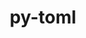 ---
title: "py-toml"
layout: cache
categories: [package, develop]
meta: {"compilers": ["gcc@10.2.1", "gcc@11.4.0", "gcc@7.5.0", "gcc@9.4.0", "none"], "num_specs": 59, "num_specs_by_stack": {"developer-tools": 4, "developer-tools-aarch64-linux-gnu": 9, "developer-tools-darwin": 7, "developer-tools-manylinux2014": 1, "developer-tools-x86_64_v3-linux-gnu": 9, "e4s": 9, "e4s-cray-rhel": 8, "e4s-neoverse_v1": 2, "e4s-oneapi": 9, "e4s-power": 1, "root": 59}, "oss": ["centos7", "rhel8", "sequoia", "ubuntu18.04", "ubuntu20.04", "ubuntu22.04"], "platforms": ["darwin", "linux"], "stacks": ["developer-tools", "developer-tools-aarch64-linux-gnu", "developer-tools-darwin", "developer-tools-manylinux2014", "developer-tools-x86_64_v3-linux-gnu", "e4s", "e4s-cray-rhel", "e4s-neoverse_v1", "e4s-oneapi", "e4s-power", "root"], "targets": ["aarch64", "neoverse_v1", "ppc64le", "x86_64_v3"], "versions": ["0.10.2"]}
spec_details: [{"compiler": "none", "hash": "2hm2dzz7uifr7ql4cxeiwylhtllowelf", "os": "ubuntu22.04", "platform": "linux", "size": "-", "stacks": ["e4s-oneapi", "root"], "target": "x86_64_v3", "variants": ["build_system=python_pip"], "versions": ["0.10.2"]}, {"compiler": "gcc@7.5.0", "hash": "2iroq6lwu4zhnk66rg5sxvisxe7ll253", "os": "ubuntu18.04", "platform": "linux", "size": "-", "stacks": ["developer-tools", "root"], "target": "x86_64_v3", "variants": ["build_system=python_pip"], "versions": ["0.10.2"]}, {"compiler": "none", "hash": "3ckzbihcgsi7n3gfhhyfloadb7ivwbld", "os": "ubuntu22.04", "platform": "linux", "size": "-", "stacks": ["e4s-oneapi", "root"], "target": "x86_64_v3", "variants": ["build_system=python_pip"], "versions": ["0.10.2"]}, {"compiler": "none", "hash": "3r6r34hsisyg2q7byl2m6ggw4kwkxzgd", "os": "rhel8", "platform": "linux", "size": "-", "stacks": ["e4s-cray-rhel", "root"], "target": "x86_64_v3", "variants": ["build_system=python_pip"], "versions": ["0.10.2"]}, {"compiler": "none", "hash": "52ou27b77lymgdmtqjvn62pjmsvygscg", "os": "rhel8", "platform": "linux", "size": "-", "stacks": ["developer-tools-aarch64-linux-gnu", "root"], "target": "aarch64", "variants": ["build_system=python_pip"], "versions": ["0.10.2"]}, {"compiler": "none", "hash": "54tg5ca4thha26tvivkk3ghd6dwhwah5", "os": "centos7", "platform": "linux", "size": "-", "stacks": ["developer-tools-x86_64_v3-linux-gnu", "root"], "target": "x86_64_v3", "variants": ["build_system=python_pip"], "versions": ["0.10.2"]}, {"compiler": "none", "hash": "553hdvkr2vcb4oojwvgffeaozeenlgjb", "os": "rhel8", "platform": "linux", "size": "-", "stacks": ["e4s-cray-rhel", "root"], "target": "x86_64_v3", "variants": ["build_system=python_pip"], "versions": ["0.10.2"]}, {"compiler": "gcc@11.4.0", "hash": "55bzvt53ibqlox3itdrppoxfnrnds4cw", "os": "ubuntu22.04", "platform": "linux", "size": "-", "stacks": ["e4s-neoverse_v1", "root"], "target": "neoverse_v1", "variants": ["build_system=python_pip"], "versions": ["0.10.2"]}, {"compiler": "gcc@7.5.0", "hash": "5f6ljdhzu2nljvcignz3ywpzmmrl5e4s", "os": "ubuntu18.04", "platform": "linux", "size": "-", "stacks": ["developer-tools", "root"], "target": "x86_64_v3", "variants": ["build_system=python_pip"], "versions": ["0.10.2"]}, {"compiler": "none", "hash": "5jfqs5q4kudv6ra7nd2vhp5feg75kdtu", "os": "sequoia", "platform": "darwin", "size": "-", "stacks": ["developer-tools-darwin", "root"], "target": "aarch64", "variants": ["build_system=python_pip"], "versions": ["0.10.2"]}, {"compiler": "none", "hash": "5ol6ieh6grcrpxyzpbnwktoomrkp4qgo", "os": "ubuntu22.04", "platform": "linux", "size": "-", "stacks": ["e4s-oneapi", "root"], "target": "x86_64_v3", "variants": ["build_system=python_pip"], "versions": ["0.10.2"]}, {"compiler": "none", "hash": "7koybxstnnprocwvykvibmrxatmi7h7t", "os": "rhel8", "platform": "linux", "size": "-", "stacks": ["e4s-cray-rhel", "root"], "target": "x86_64_v3", "variants": ["build_system=python_pip"], "versions": ["0.10.2"]}, {"compiler": "none", "hash": "a4riwrikjrd23xulmu2f5jbnvrla6t7q", "os": "ubuntu22.04", "platform": "linux", "size": "-", "stacks": ["e4s", "root"], "target": "x86_64_v3", "variants": ["build_system=python_pip"], "versions": ["0.10.2"]}, {"compiler": "gcc@7.5.0", "hash": "aoqckg3cs2m37obqww2v6pf7zimvlbbk", "os": "ubuntu18.04", "platform": "linux", "size": "-", "stacks": ["developer-tools", "root"], "target": "x86_64_v3", "variants": ["build_system=python_pip"], "versions": ["0.10.2"]}, {"compiler": "none", "hash": "aukftkcuhe2pubk5kttmdieu3e3bcn3m", "os": "rhel8", "platform": "linux", "size": "-", "stacks": ["developer-tools-aarch64-linux-gnu", "root"], "target": "aarch64", "variants": ["build_system=python_pip"], "versions": ["0.10.2"]}, {"compiler": "none", "hash": "axydfyjqgh3kbkl33rzx5cd2ppwf5mjj", "os": "sequoia", "platform": "darwin", "size": "-", "stacks": ["developer-tools-darwin", "root"], "target": "aarch64", "variants": ["build_system=python_pip"], "versions": ["0.10.2"]}, {"compiler": "none", "hash": "bewl3g4qgjvrqxo7rzsnn2wkztfqh4ui", "os": "centos7", "platform": "linux", "size": "-", "stacks": ["developer-tools-x86_64_v3-linux-gnu", "root"], "target": "x86_64_v3", "variants": ["build_system=python_pip"], "versions": ["0.10.2"]}, {"compiler": "gcc@7.5.0", "hash": "bt4idqn6kir5vfyzomurkv6w5i64rv3r", "os": "ubuntu18.04", "platform": "linux", "size": "-", "stacks": ["developer-tools", "root"], "target": "x86_64_v3", "variants": ["build_system=python_pip"], "versions": ["0.10.2"]}, {"compiler": "none", "hash": "c5ukbpkv763bhsv2ygxhacxyu2e7jrrm", "os": "ubuntu22.04", "platform": "linux", "size": "-", "stacks": ["e4s-oneapi", "root"], "target": "x86_64_v3", "variants": ["build_system=python_pip"], "versions": ["0.10.2"]}, {"compiler": "none", "hash": "dbvdqpi6buxl65b6o64lyi5fqmjstzkx", "os": "ubuntu22.04", "platform": "linux", "size": "-", "stacks": ["e4s", "root"], "target": "x86_64_v3", "variants": ["build_system=python_pip"], "versions": ["0.10.2"]}, {"compiler": "none", "hash": "ec5jgm5hqvwqhlmkf2tveccktvnhdlxq", "os": "ubuntu22.04", "platform": "linux", "size": "-", "stacks": ["e4s", "root"], "target": "x86_64_v3", "variants": ["build_system=python_pip"], "versions": ["0.10.2"]}, {"compiler": "none", "hash": "ekoj6ney3su4zkq4onuzt4ve2ldjxmbi", "os": "sequoia", "platform": "darwin", "size": "-", "stacks": ["developer-tools-darwin", "root"], "target": "aarch64", "variants": ["build_system=python_pip"], "versions": ["0.10.2"]}, {"compiler": "gcc@11.4.0", "hash": "euctrnofvt5f3knisigmxv6sbz6mpgck", "os": "ubuntu22.04", "platform": "linux", "size": "-", "stacks": ["e4s-neoverse_v1", "root"], "target": "neoverse_v1", "variants": ["build_system=python_pip"], "versions": ["0.10.2"]}, {"compiler": "none", "hash": "f3yrxkj2hsllbtec4r4ob5zptughkg7c", "os": "centos7", "platform": "linux", "size": "-", "stacks": ["developer-tools-x86_64_v3-linux-gnu", "root"], "target": "x86_64_v3", "variants": ["build_system=python_pip"], "versions": ["0.10.2"]}, {"compiler": "none", "hash": "fbavr2adlvumlm25awmfck46xiczrqzy", "os": "sequoia", "platform": "darwin", "size": "-", "stacks": ["developer-tools-darwin", "root"], "target": "aarch64", "variants": ["build_system=python_pip"], "versions": ["0.10.2"]}, {"compiler": "gcc@10.2.1", "hash": "h2aouw2yh4ju6o2oaf4b76mt3e3jely2", "os": "centos7", "platform": "linux", "size": "-", "stacks": ["developer-tools-manylinux2014", "root"], "target": "x86_64_v3", "variants": ["build_system=python_pip"], "versions": ["0.10.2"]}, {"compiler": "none", "hash": "i7jmkau5vki3vpzqyhuofmid2zlwcbqn", "os": "rhel8", "platform": "linux", "size": "-", "stacks": ["e4s-cray-rhel", "root"], "target": "x86_64_v3", "variants": ["build_system=python_pip"], "versions": ["0.10.2"]}, {"compiler": "none", "hash": "ieojm27e5jmewyacwtjaccjujz2ilpgx", "os": "rhel8", "platform": "linux", "size": "-", "stacks": ["developer-tools-aarch64-linux-gnu", "root"], "target": "aarch64", "variants": ["build_system=python_pip"], "versions": ["0.10.2"]}, {"compiler": "none", "hash": "iwg4krid2znlojhmtdjn3fbogy746tia", "os": "ubuntu22.04", "platform": "linux", "size": "-", "stacks": ["e4s-oneapi", "root"], "target": "x86_64_v3", "variants": ["build_system=python_pip"], "versions": ["0.10.2"]}, {"compiler": "none", "hash": "jinsmk6akqlz3eqxywcknezm2evpier4", "os": "centos7", "platform": "linux", "size": "-", "stacks": ["developer-tools-x86_64_v3-linux-gnu", "root"], "target": "x86_64_v3", "variants": ["build_system=python_pip"], "versions": ["0.10.2"]}, {"compiler": "none", "hash": "kxgeawzvpkuihdkhcytpxwq4rjzwnaal", "os": "rhel8", "platform": "linux", "size": "-", "stacks": ["e4s-cray-rhel", "root"], "target": "x86_64_v3", "variants": ["build_system=python_pip"], "versions": ["0.10.2"]}, {"compiler": "none", "hash": "l424km6kifepwiu4pf7scawce73bampa", "os": "centos7", "platform": "linux", "size": "-", "stacks": ["developer-tools-x86_64_v3-linux-gnu", "root"], "target": "x86_64_v3", "variants": ["build_system=python_pip"], "versions": ["0.10.2"]}, {"compiler": "none", "hash": "lwp25x23bzcqxu2vhxyzw4wpclbm4ko7", "os": "centos7", "platform": "linux", "size": "-", "stacks": ["developer-tools-x86_64_v3-linux-gnu", "root"], "target": "x86_64_v3", "variants": ["build_system=python_pip"], "versions": ["0.10.2"]}, {"compiler": "gcc@9.4.0", "hash": "lztt4cfkujhg2tjqcxsadv7jgpxbjrv5", "os": "ubuntu20.04", "platform": "linux", "size": "-", "stacks": ["e4s-power", "root"], "target": "ppc64le", "variants": ["build_system=python_pip"], "versions": ["0.10.2"]}, {"compiler": "none", "hash": "m26szzdhqqds6e5grkupabxbxcgc276s", "os": "rhel8", "platform": "linux", "size": "-", "stacks": ["developer-tools-aarch64-linux-gnu", "root"], "target": "aarch64", "variants": ["build_system=python_pip"], "versions": ["0.10.2"]}, {"compiler": "none", "hash": "mcvwnxikfeevqnq6ktpqjertmlq3rn2t", "os": "ubuntu22.04", "platform": "linux", "size": "-", "stacks": ["e4s", "root"], "target": "x86_64_v3", "variants": ["build_system=python_pip"], "versions": ["0.10.2"]}, {"compiler": "none", "hash": "nyzkfcdp3rxaxeumuharsywmzu5xgnoc", "os": "ubuntu22.04", "platform": "linux", "size": "-", "stacks": ["e4s", "root"], "target": "x86_64_v3", "variants": ["build_system=python_pip"], "versions": ["0.10.2"]}, {"compiler": "none", "hash": "o5xtrxjhkptalrh7a7zeh34bqojlaiuv", "os": "rhel8", "platform": "linux", "size": "-", "stacks": ["e4s-cray-rhel", "root"], "target": "x86_64_v3", "variants": ["build_system=python_pip"], "versions": ["0.10.2"]}, {"compiler": "none", "hash": "oarkj5e7y4o6pdqdpz6b22yyj4u2n2lj", "os": "ubuntu22.04", "platform": "linux", "size": "-", "stacks": ["e4s", "root"], "target": "x86_64_v3", "variants": ["build_system=python_pip"], "versions": ["0.10.2"]}, {"compiler": "none", "hash": "ok5xbgxfub7btfp2hdinay7e2pg3wg7z", "os": "rhel8", "platform": "linux", "size": "-", "stacks": ["developer-tools-aarch64-linux-gnu", "root"], "target": "aarch64", "variants": ["build_system=python_pip"], "versions": ["0.10.2"]}, {"compiler": "none", "hash": "ooggtpuajasqzunm4guqu47oazk4qclz", "os": "centos7", "platform": "linux", "size": "-", "stacks": ["developer-tools-x86_64_v3-linux-gnu", "root"], "target": "x86_64_v3", "variants": ["build_system=python_pip"], "versions": ["0.10.2"]}, {"compiler": "none", "hash": "pexp3iybgj6ywmy42dsvgr26m6ujtrsm", "os": "centos7", "platform": "linux", "size": "-", "stacks": ["developer-tools-x86_64_v3-linux-gnu", "root"], "target": "x86_64_v3", "variants": ["build_system=python_pip"], "versions": ["0.10.2"]}, {"compiler": "none", "hash": "r2ug5lfd3rjmkxl7ikqhteczcuvxugt3", "os": "ubuntu22.04", "platform": "linux", "size": "-", "stacks": ["e4s", "root"], "target": "x86_64_v3", "variants": ["build_system=python_pip"], "versions": ["0.10.2"]}, {"compiler": "none", "hash": "rcs6ogmap7jx3qi7zpsx3tno44nrakz7", "os": "ubuntu22.04", "platform": "linux", "size": "-", "stacks": ["e4s", "root"], "target": "x86_64_v3", "variants": ["build_system=python_pip"], "versions": ["0.10.2"]}, {"compiler": "none", "hash": "rh2wtxfjhatvoa6s3vxpxydrcriea6we", "os": "ubuntu22.04", "platform": "linux", "size": "-", "stacks": ["e4s-oneapi", "root"], "target": "x86_64_v3", "variants": ["build_system=python_pip"], "versions": ["0.10.2"]}, {"compiler": "none", "hash": "rxfzcfcwlaiasxrc2hx2pj44gmjbeghh", "os": "rhel8", "platform": "linux", "size": "-", "stacks": ["developer-tools-aarch64-linux-gnu", "root"], "target": "aarch64", "variants": ["build_system=python_pip"], "versions": ["0.10.2"]}, {"compiler": "none", "hash": "sfcbajtqx6yudpals6g3hj5twf2k6kbz", "os": "centos7", "platform": "linux", "size": "-", "stacks": ["developer-tools-x86_64_v3-linux-gnu", "root"], "target": "x86_64_v3", "variants": ["build_system=python_pip"], "versions": ["0.10.2"]}, {"compiler": "none", "hash": "t7sxcodm6ovwokcay24ihffkwhmxeblt", "os": "ubuntu22.04", "platform": "linux", "size": "-", "stacks": ["e4s-oneapi", "root"], "target": "x86_64_v3", "variants": ["build_system=python_pip"], "versions": ["0.10.2"]}, {"compiler": "none", "hash": "tnmeabozow2bscxab2urn33545dciwrl", "os": "ubuntu22.04", "platform": "linux", "size": "-", "stacks": ["e4s-oneapi", "root"], "target": "x86_64_v3", "variants": ["build_system=python_pip"], "versions": ["0.10.2"]}, {"compiler": "none", "hash": "trvqrbygon4g2hrer3fx65hdo7tpr3ap", "os": "ubuntu22.04", "platform": "linux", "size": "-", "stacks": ["e4s", "root"], "target": "x86_64_v3", "variants": ["build_system=python_pip"], "versions": ["0.10.2"]}, {"compiler": "none", "hash": "uefc2hrt7sdnpkdnatchyclallppenpq", "os": "sequoia", "platform": "darwin", "size": "-", "stacks": ["developer-tools-darwin", "root"], "target": "aarch64", "variants": ["build_system=python_pip"], "versions": ["0.10.2"]}, {"compiler": "none", "hash": "ufhtqlvywzigv33v6v4jh72i6lpxtl4c", "os": "rhel8", "platform": "linux", "size": "-", "stacks": ["developer-tools-aarch64-linux-gnu", "root"], "target": "aarch64", "variants": ["build_system=python_pip"], "versions": ["0.10.2"]}, {"compiler": "none", "hash": "wkiih2puz3avr4wlfpf62wfocow3ybzu", "os": "rhel8", "platform": "linux", "size": "-", "stacks": ["developer-tools-aarch64-linux-gnu", "root"], "target": "aarch64", "variants": ["build_system=python_pip"], "versions": ["0.10.2"]}, {"compiler": "none", "hash": "wkqbpjzs32gv3vz6v7pw7btwuu35ox7g", "os": "sequoia", "platform": "darwin", "size": "-", "stacks": ["developer-tools-darwin", "root"], "target": "aarch64", "variants": ["build_system=python_pip"], "versions": ["0.10.2"]}, {"compiler": "none", "hash": "yfvwybvuviwkfocn7msco64trn3hie2f", "os": "rhel8", "platform": "linux", "size": "-", "stacks": ["e4s-cray-rhel", "root"], "target": "x86_64_v3", "variants": ["build_system=python_pip"], "versions": ["0.10.2"]}, {"compiler": "none", "hash": "yx7jb7477sa3ip7rga7ri6xpau37cxku", "os": "rhel8", "platform": "linux", "size": "-", "stacks": ["developer-tools-aarch64-linux-gnu", "root"], "target": "aarch64", "variants": ["build_system=python_pip"], "versions": ["0.10.2"]}, {"compiler": "none", "hash": "yxvxvkunfoj2uyznsm54h54vic37xojx", "os": "rhel8", "platform": "linux", "size": "-", "stacks": ["e4s-cray-rhel", "root"], "target": "x86_64_v3", "variants": ["build_system=python_pip"], "versions": ["0.10.2"]}, {"compiler": "none", "hash": "z2i3pm6yuyg36qqega6gzwx4lfvc3tls", "os": "ubuntu22.04", "platform": "linux", "size": "-", "stacks": ["e4s-oneapi", "root"], "target": "x86_64_v3", "variants": ["build_system=python_pip"], "versions": ["0.10.2"]}, {"compiler": "none", "hash": "zoubjo4nhmw2pvqpcpx4x6qjnsaneyxw", "os": "sequoia", "platform": "darwin", "size": "-", "stacks": ["developer-tools-darwin", "root"], "target": "aarch64", "variants": ["build_system=python_pip"], "versions": ["0.10.2"]}]
---